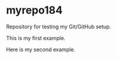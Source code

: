 # myrepo184
Repository for testing my Git/GitHub setup.


This is my first example.

Here is my second example.